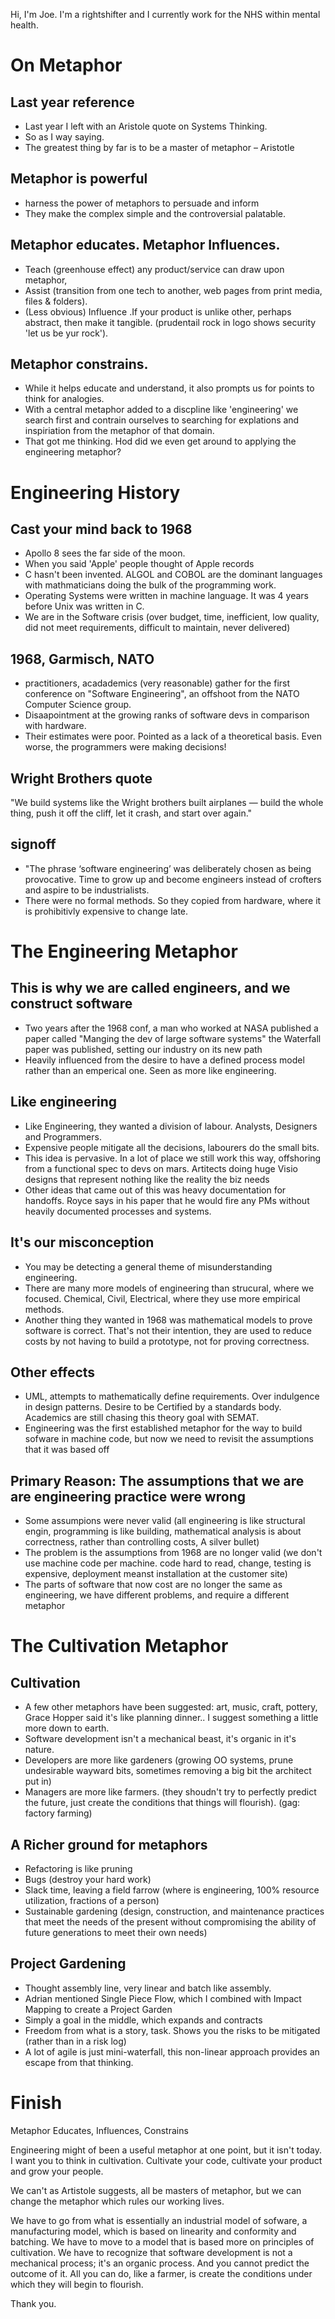Hi, I'm Joe. I'm a rightshifter and I currently work for the NHS within mental health.

On Metaphor 
===========

## Last year reference
* Last year I left with an Aristole quote on Systems Thinking.
* So as I way saying.
* The greatest thing by far is to be a master of metaphor – Aristotle

## Metaphor is powerful
 * harness the power of metaphors to persuade and inform
 * They make the complex simple and the controversial palatable.

## Metaphor educates. Metaphor Influences. 
 * Teach (greenhouse effect) any product/service can draw upon metaphor, 
 * Assist (transition from one tech to another, web pages from print media, files & folders). 
 * (Less obvious) Influence .If your product is unlike other, perhaps abstract, then make it tangible. (prudentail rock in logo shows security 'let us be yur rock'). 

## Metaphor constrains.
 * While it helps educate and understand, it also prompts us for points to think for analogies.
 * With a central metaphor added to a discpline like 'engineering' we search first and contrain ourselves to searching for explations and inspiriation from the metaphor of that domain. 
 * That got me thinking. Hod did we even get around to applying the engineering metaphor?

Engineering History
===================

## Cast your mind back to 1968
 * Apollo 8 sees the far side of the moon.
 * When you said 'Apple' people thought of Apple records 
 * C hasn't been invented. ALGOL and COBOL are the dominant languages with mathmaticians doing the bulk of the programming work.
 * Operating Systems were written in machine language. It was 4 years before Unix was written in C.
 * We are in the Software crisis (over budget, time, inefficient, low quality, did not meet requirements, difficult to maintain, never delivered)

## 1968, Garmisch, NATO
 * practitioners, acadademics (very reasonable) gather for the first conference on "Software Engineering", an offshoot from the NATO Computer Science group.
 * Disaapointment at the growing ranks of software devs in comparison with hardware.
 * Their estimates were poor. Pointed as a lack of a theoretical basis. Even worse, the programmers were making decisions!

## Wright Brothers quote
"We build systems like the Wright brothers built airplanes — build the whole thing, push it off the cliff, let it crash, and start over again."

## signoff
 * "The phrase ‘software engineering’ was deliberately chosen as being provocative. Time to grow up and become engineers instead of crofters and aspire to be industrialists.
 * There were no formal methods. So they copied from hardware, where it is prohibitivly expensive to change late.

The Engineering Metaphor
========================

## This is why we are called engineers, and we construct software
 * Two years after the 1968 conf, a man who worked at NASA published a paper called "Manging the dev of large software systems" the Waterfall paper was published, setting our industry on its new path
 * Heavily influenced from the desire to have a defined process model rather than an emperical one. Seen as more like engineering.

## Like engineering
 * Like Engineering, they wanted a division of labour. Analysts, Designers and Programmers.
 * Expensive people mitigate all the decisions, labourers do the small bits.
 * This idea is pervasive. In a lot of place we still work this way, offshoring from a functional spec to devs on mars. Artitects doing huge Visio designs that represent nothing like the reality the biz needs
 * Other ideas that came out of this was heavy documentation for handoffs. Royce says in his paper that he would fire any PMs without heavily documented processes and systems.

## It's our misconception
 * You may be detecting a general theme of misunderstanding engineering. 
 * There are many more models of engineering than strucural, where we focused. Chemical, Civil, Electrical, where they use more empirical methods.
 * Another thing they wanted in 1968 was mathematical models to prove software is correct. That's not their intention, they are used to reduce costs by not having to build a prototype, not for proving correctness. 

## Other effects
 * UML, attempts to mathematically define requirements. Over indulgence in design patterns. Desire to be Certified by a standards body. Academics are still chasing this theory goal with SEMAT.
 * Engineering was the first established metaphor for the way to build sofware in machine code, but now we need to revisit the assumptions that it was based off

## Primary Reason: The assumptions that we are are engineering practice were wrong
 * Some assumpions were never valid (all engineering is like structural engin, programming is like building, mathematical analysis is about correctness, rather than controlling costs, A silver bullet)
 * The problem is the assumptions from 1968 are no longer valid (we don't use machine code per machine. code hard to read, change, testing is expensive, deployment meanst installation at the customer site)
 * The parts of software that now cost are no longer the same as engineering, we have different problems, and require a different metaphor

The Cultivation Metaphor
========================

## Cultivation
 * A few other metaphors have been suggested: art, music, craft, pottery, Grace Hopper said it's like planning dinner.. I suggest something a little more down to earth.
 * Software development isn't a mechanical beast, it's organic in it's nature.
 * Developers are more like gardeners (growing OO systems, prune undesirable wayward bits, sometimes removing a big bit the architect put in)
 * Managers are more like farmers. (they shoudn't try to perfectly predict the future, just create the conditions that things will flourish). (gag: factory farming)

## A Richer ground for metaphors
 * Refactoring is like pruning
 * Bugs (destroy your hard work)
 * Slack time, leaving a field farrow (where is engineering, 100% resource utilization, fractions of a person)
 * Sustainable gardening (design, construction, and maintenance practices that meet the needs of the present without compromising the ability of future generations to meet their own needs)

## Project Gardening
 * Thought assembly line, very linear and batch like assembly.
 * Adrian mentioned Single Piece Flow, which I combined with Impact Mapping to create a Project Garden
 * Simply a goal in the middle, which expands and contracts
 * Freedom from what is a story, task. Shows you the risks to be mitigated (rather than in a risk log)
 * A lot of agile is just mini-waterfall, this non-linear approach provides an escape from that thinking.

Finish
======

Metaphor Educates, Influences, Constrains

Engineering might of been a useful metaphor at one point, but it isn't today. I want you to think in cultivation. Cultivate your code, cultivate your product and grow your people.

We can't as Artistole suggests, all be masters of metaphor, but we can change the metaphor which rules our working lives.

We have to go from what is essentially an industrial model of sofware, a manufacturing model, which is based on linearity and conformity and batching. We have to move to a model that is based more on principles of cultivation. We have to recognize that software development is not a mechanical process; it's an organic process. And you cannot predict the outcome of it. All you can do, like a farmer, is create the conditions under which they will begin to flourish.

Thank you.
